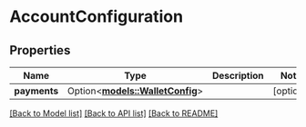 # AccountConfiguration

## Properties

Name | Type | Description | Notes
------------ | ------------- | ------------- | -------------
**payments** | Option<[**models::WalletConfig**](WalletConfig.md)> |  | [optional]

[[Back to Model list]](../README.md#documentation-for-models) [[Back to API list]](../README.md#documentation-for-api-endpoints) [[Back to README]](../README.md)


